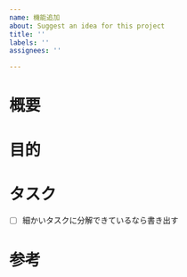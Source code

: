 ```yaml
---
name: 機能追加
about: Suggest an idea for this project
title: ''
labels: ''
assignees: ''

---
```


# 概要

# 目的

# タスク
- [ ] 細かいタスクに分解できているなら書き出す

# 参考
